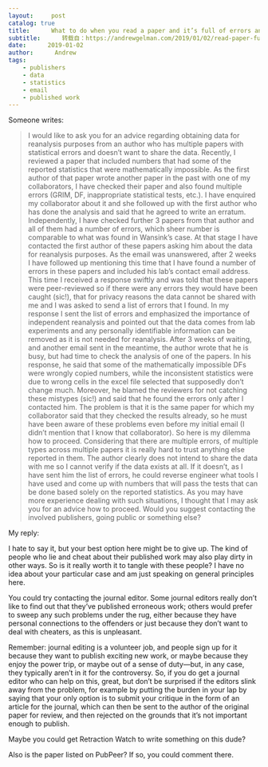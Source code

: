 ```yaml
---
layout:     post
catalog: true
title:      What to do when you read a paper and it’s full of errors and the author won’t share the data or be open about the analysis?
subtitle:      转载自：https://andrewgelman.com/2019/01/02/read-paper-full-errors-author-wont-share-data-open-analysis/
date:      2019-01-02
author:      Andrew
tags:
    - publishers
    - data
    - statistics
    - email
    - published work
---
```





Someone writes:

> I would like to ask you for an advice regarding obtaining data for reanalysis purposes from an author who has multiple papers with statistical errors and doesn’t want to share the data.
Recently, I reviewed a paper that included numbers that had some of the reported statistics that were mathematically impossible. As the first author of that paper wrote another paper in the past with one of my collaborators, I have checked their paper and also found multiple errors (GRIM, DF, inappropriate statistical tests, etc.). I have enquired my collaborator about it and she followed up with the first author who has done the analysis and said that he agreed to write an erratum.
Independently, I have checked further 3 papers from that author and all of them had a number of errors, which sheer number is comparable to what was found in Wansink’s case. At that stage I have contacted the first author of these papers asking him about the data for reanalysis purposes. As the email was unanswered, after 2 weeks I have followed up mentioning this time that I have found a number of errors in these papers and included his lab’s contact email address. This time I received a response swiftly and was told that these papers were peer-reviewed so if there were any errors they would have been caught (sic!), that for privacy reasons the data cannot be shared with me and I was asked to send a list of errors that I found. In my response I sent the list of errors and emphasized the importance of independent reanalysis and pointed out that the data comes from lab experiments and any personally identifiable information can be removed as it is not needed for reanalysis. After 3 weeks of waiting, and another email sent in the meantime, the author wrote that he is busy, but had time to check the analysis of one of the papers. In his response, he said that some of the mathematically impossible DFs were wrongly copied numbers, while the inconsistent statistics were due to wrong cells in the excel file selected that supposedly don’t change much. Moreover, he blamed the reviewers for not catching these mistypes (sic!) and said that he found the errors only after I contacted him. The problem is that it is the same paper for which my collaborator said that they checked the results already, so he must have been aware of these problems even before my initial email (I didn’t mention that I know that collaborator).
So here is my dilemma how to proceed. Considering that there are multiple errors, of multiple types across multiple papers it is really hard to trust anything else reported in them. The author clearly does not intend to share the data with me so I cannot verify if the data exists at all. If it doesn’t, as I have sent him the list of errors, he could reverse engineer what tools I have used and come up with numbers that will pass the tests that can be done based solely on the reported statistics.
As you may have more experience dealing with such situations, I thought that I may ask you for an advice how to proceed. Would you suggest contacting the involved publishers, going public or something else?

My reply:

I hate to say it, but your best option here might be to give up. The kind of people who lie and cheat about their published work may also play dirty in other ways. So is it really worth it to tangle with these people? I have no idea about your particular case and am just speaking on general principles here.

You could try contacting the journal editor. Some journal editors really don’t like to find out that they’ve published erroneous work; others would prefer to sweep any such problems under the rug, either because they have personal connections to the offenders or just because they don’t want to deal with cheaters, as this is unpleasant.

Remember: journal editing is a volunteer job, and people sign up for it because they want to publish exciting new work, or maybe because they enjoy the power trip, or maybe out of a sense of duty—but, in any case, they typically aren’t in it for the controversy. So, if you do get a journal editor who can help on this, great, but don’t be surprised if the editors slink away from the problem, for example by putting the burden in your lap by saying that your only option is to submit your critique in the form of an article for the journal, which can then be sent to the author of the original paper for review, and then rejected on the grounds that it’s not important enough to publish.

Maybe you could get Retraction Watch to write something on this dude?

Also is the paper listed on PubPeer? If so, you could comment there.



